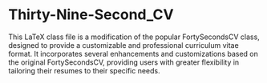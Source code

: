 # Thirty-Nine-Second_CV
This LaTeX class file is a modification of the popular FortySecondsCV class, designed to provide a customizable and professional curriculum vitae format. It incorporates several enhancements and customizations based on the original FortySecondsCV, providing users with greater flexibility in tailoring their resumes to their specific needs.
